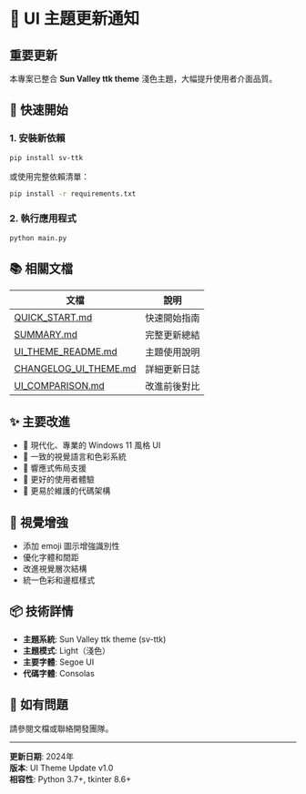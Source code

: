 # 🎨 UI 主題更新通知

## 重要更新

本專案已整合 **Sun Valley ttk theme** 淺色主題，大幅提升使用者介面品質。

## 🚀 快速開始

### 1. 安裝新依賴
```bash
pip install sv-ttk
```

或使用完整依賴清單：
```bash
pip install -r requirements.txt
```

### 2. 執行應用程式
```bash
python main.py
```

## 📚 相關文檔

| 文檔 | 說明 |
|------|------|
| [QUICK_START.md](QUICK_START.md) | 快速開始指南 |
| [SUMMARY.md](SUMMARY.md) | 完整更新總結 |
| [UI_THEME_README.md](UI_THEME_README.md) | 主題使用說明 |
| [CHANGELOG_UI_THEME.md](CHANGELOG_UI_THEME.md) | 詳細更新日誌 |
| [UI_COMPARISON.md](UI_COMPARISON.md) | 改進前後對比 |

## ✨ 主要改進

- 🎨 現代化、專業的 Windows 11 風格 UI
- 🌈 一致的視覺語言和色彩系統
- 📱 響應式佈局支援
- 🚀 更好的使用者體驗
- 🔧 更易於維護的代碼架構

## 🎯 視覺增強

- 添加 emoji 圖示增強識別性
- 優化字體和間距
- 改進視覺層次結構
- 統一色彩和邊框樣式

## 📦 技術詳情

- **主題系統**: Sun Valley ttk theme (sv-ttk)
- **主題模式**: Light（淺色）
- **主要字體**: Segoe UI
- **代碼字體**: Consolas

## 🤝 如有問題

請參閱文檔或聯絡開發團隊。

---

**更新日期**: 2024年  
**版本**: UI Theme Update v1.0  
**相容性**: Python 3.7+, tkinter 8.6+
